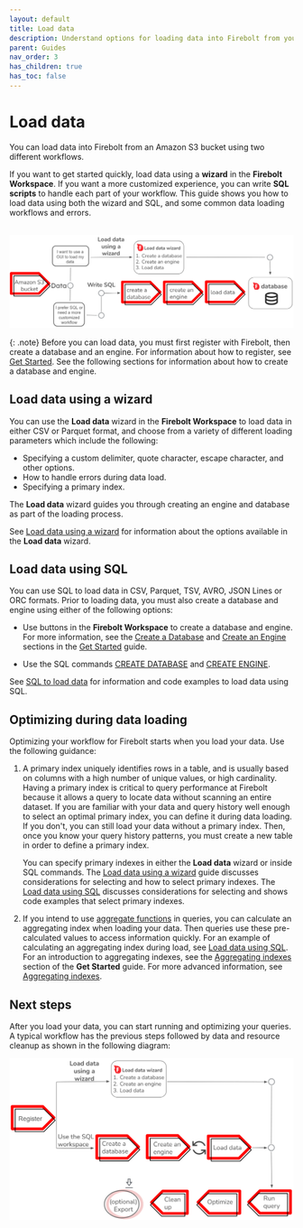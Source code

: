 ```yaml
---
layout: default
title: Load data
description: Understand options for loading data into Firebolt from your data lake.
parent: Guides
nav_order: 3
has_children: true
has_toc: false
---
```


# Load data

You can load data into Firebolt from an Amazon S3 bucket using two different workflows.

If you want to get started quickly, load data using a **wizard** in the **Firebolt Workspace**. If you want a more customized experience, you can write **SQL scripts** to handle each part of your workflow. This guide shows you how to load data using both the wizard and SQL, and some common data loading workflows and errors.

<br>
<img src="../../assets/images/load_data_workflow.png" alt="You can use either the load data wizard or SQL to create a database, engine, and then load data." width="700"/>

{: .note}
Before you can load data, you must first register with Firebolt, then create a database and an engine. For information about how to register, see [Get Started](../getting-started.md). See the following sections for information about how to create a database and engine.

## Load data using a wizard
You can use the **Load data** wizard in the **Firebolt Workspace** to load data in either CSV or Parquet format, and choose from a variety of different loading parameters which include the following:

 * Specifying a custom delimiter, quote character, escape character, and other options.
 * How to handle errors during data load.
 * Specifying a primary index.
  
 The **Load data** wizard guides you through creating an engine and database as part of the loading process.

See [Load data using a wizard](loading-data-wizard.md) for information about the options available in the **Load data** wizard.

 
## Load data using SQL
You can use SQL to load data in CSV, Parquet, TSV, AVRO, JSON Lines or ORC formats. Prior to loading data, you must also create a database and engine using either of the following options:

- Use buttons in the **Firebolt Workspace** to create a database and engine. For more information, see the [Create a Database](../../Guides/getting-started.md#create-a-database) and [Create an Engine](../../Guides/getting-started.md#create-an-engine) sections in the [Get Started](../getting-started.md) guide.

- Use the SQL commands [CREATE DATABASE](../../sql_reference/commands/data-definition/create-database.md) and [CREATE ENGINE](../../sql_reference/commands/engines/create-engine.md).
  
See [SQL to load data](loading-data-sql.md) for information and code examples to load data using SQL.

## Optimizing during data loading
Optimizing your workflow for Firebolt starts when you load your data. Use the following guidance:

1. A primary index uniquely identifies rows in a table, and is usually based on columns with a high number of unique values, or high cardinality. Having a primary index is  critical to query performance at Firebolt because it allows a query to locate data without scanning an entire dataset. If you are familiar with your data and query history well enough to select an optimal primary index, you can define it during data loading. If you don't, you can still load your data without a primary index. Then, once you know your query history patterns, you must create a new table in order to define a primary index.

   You can specify primary indexes in either the **Load data** wizard or inside SQL commands. The [Load data using a wizard](loading-data-wizard.md) guide discusses considerations for selecting and how to select primary indexes. The [Load data using SQL](loading-data-sql.md) discusses considerations for selecting and shows code examples that select primary indexes.

2. If you intend to use [aggregate functions](../../sql_reference/functions-reference/aggregation/index.md) in queries, you can calculate an aggregating index when loading your data. Then queries use these pre-calculated values to access information quickly. For an example of calculating an aggregating index during load, see [Load data using SQL](loading-data-sql.md). For an introduction to aggregating indexes, see the [Aggregating indexes](../../Guides/getting-started.md#aggregating-indexes) section of the **Get Started** guide. For more advanced information, see [Aggregating indexes](../working-with-indexes/using-aggregating-indexes.md).
<!--3. When you've loaded data and are running queries, consider using data stored on Firebolt's local solid state drive (SSD) caches instead of reading data from an Amazon S3 bucket. This optimization strategy can greatly speed up queries for large datasets with millions of rows or more. For more information, see the [Warm data and cache eviction](../getting-started.md#warm-data-and-cache-eviction) section in the **Get Started** guide.-->

## Next steps 
After you load your data, you can start running and optimizing your queries. A typical workflow has the previous steps followed by data and resource cleanup as shown in the following diagram:

<img src="../../assets/images/get_started_workflow.png" alt="The load data workflow includes using the load data wizard or SQL to create a database, engine, and then load data." width="700"/>